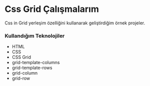 # Css Grid Çalışmalarım
Css in Grid yerleşim özelliğini kullanarak geliştirdiğim örnek projeler.

### Kullandığım Teknolojiler
* HTML
* CSS
* CSS Grid
* grid-template-columns
* grid-template-rows
* grid-column
* grid-row

